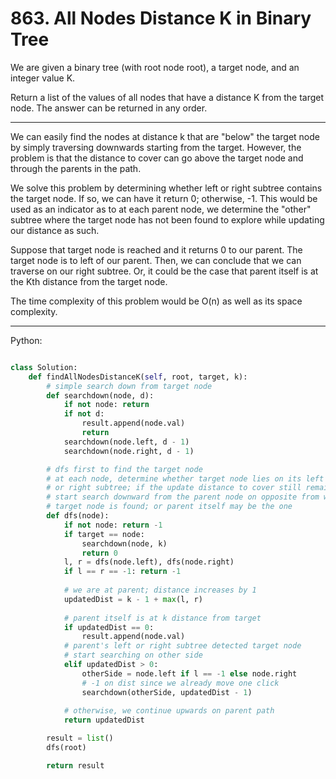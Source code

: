 # 863. All Nodes Distance K in Binary Tree

We are given a binary tree (with root node root), a target node, and an integer
value K.

Return a list of the values of all nodes that have a distance K from the target
node.  The answer can be returned in any order.

---

We can easily find the nodes at distance k that are "below" the target node by
simply traversing downwards starting from the target. However, the problem is
that the distance to cover can go above the target node and through the
parents in the path.

We solve this problem by determining whether left or right subtree contains
the target node. If so, we can have it return 0; otherwise, -1. This would be
used as an indicator as to at each parent node, we determine the "other"
subtree where the target node has not been found to explore while updating our
distance as such.

Suppose that target node is reached and it returns 0 to our parent. The target
node is to left of our parent. Then, we can conclude that we can traverse on
our right subtree. Or, it could be the case that parent itself is at the Kth
distance from the target node.

The time complexity of this problem would be O(n) as well as its space
complexity.

---

Python:

```python

class Solution:
    def findAllNodesDistanceK(self, root, target, k):
        # simple search down from target node
        def searchdown(node, d):
            if not node: return
            if not d:
                result.append(node.val)
                return
            searchdown(node.left, d - 1)
            searchdown(node.right, d - 1)

        # dfs first to find the target node
        # at each node, determine whether target node lies on its left
        # or right subtree; if the update distance to cover still remains,
        # start search downward from the parent node on opposite from where
        # target node is found; or parent itself may be the one
        def dfs(node):
            if not node: return -1
            if target == node:
                searchdown(node, k)
                return 0
            l, r = dfs(node.left), dfs(node.right)
            if l == r == -1: return -1
            
            # we are at parent; distance increases by 1
            updatedDist = k - 1 + max(l, r)
            
            # parent itself is at k distance from target
            if updatedDist == 0:
                result.append(node.val)
            # parent's left or right subtree detected target node
            # start searching on other side
            elif updatedDist > 0:
                otherSide = node.left if l == -1 else node.right
                # -1 on dist since we already move one click
                searchdown(otherSide, updatedDist - 1)
            
            # otherwise, we continue upwards on parent path
            return updatedDist

        result = list()
        dfs(root)

        return result
```
